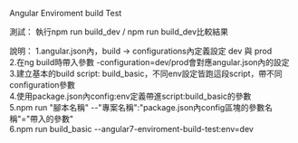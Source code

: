 Angular Enviroment build Test

測試：
執行npm run build_dev / npm run build_dev比較結果

說明：
1.angular.json內，build -> configurations內定義設定 dev 與 prod
</br>
2.在ng build時帶入參數 -configuration=dev/prod會對應angular.json內的設定
</br>
3.建立基本的build script: build_basic，不同env設定皆跑這段script，帶不同configuration參數
</br>
4.使用package.json內config:env定義帶進script:build_basic的參數
</br>
5.npm run "腳本名稱" --"專案名稱":"package.json內config區塊的參數名稱"="帶入的參數"
</br>
6.npm run build_basic --angular7-enviroment-build-test:env=dev

